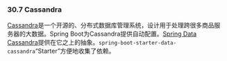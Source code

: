 ### 30.7 Cassandra

[Cassandra](https://cassandra.apache.org/)是一个开源的、分布式数据库管理系统，设计用于处理跨很多商品服务器的大数据。Spring Boot为Cassandra提供自动配置。[Spring Data Cassandra](https://github.com/spring-projects/spring-data-cassandra)提供在它之上的抽象。`spring-boot-starter-data-cassandra`“Starter”方便地收集了依赖。
